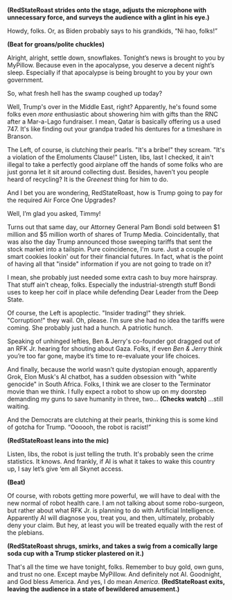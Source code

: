 **(RedStateRoast strides onto the stage, adjusts the microphone with unnecessary force, and surveys the audience with a glint in his eye.)**

Howdy, folks. Or, as Biden probably says to his grandkids, “Ni hao, folks!”

**(Beat for groans/polite chuckles)**

Alright, alright, settle down, snowflakes. Tonight’s news is brought to you by MyPillow. Because even in the apocalypse, you deserve a decent night’s sleep. Especially if that apocalypse is being brought to you by your own government.

So, what fresh hell has the swamp coughed up today?

Well, Trump's over in the Middle East, right? Apparently, he's found some folks even *more* enthusiastic about showering him with gifts than the RNC after a Mar-a-Lago fundraiser. I mean, Qatar is basically offering us a used 747. It's like finding out your grandpa traded his dentures for a timeshare in Branson.

The Left, of course, is clutching their pearls. "It's a bribe!" they scream. "It's a violation of the Emoluments Clause!" Listen, libs, last I checked, it ain't illegal to take a perfectly good airplane off the hands of some folks who are just gonna let it sit around collecting dust. Besides, haven’t you people heard of recycling? It is the *Greenest* thing for him to do. 

And I bet you are wondering, RedStateRoast, how is Trump going to pay for the required Air Force One Upgrades? 

Well, I’m glad you asked, Timmy!

Turns out that same day, our Attorney General Pam Bondi sold between $1 million and $5 million worth of shares of Trump Media. Coincidentally, that was also the day Trump announced those sweeping tariffs that sent the stock market into a tailspin. Pure coincidence, I'm sure. Just a couple of smart cookies lookin' out for their financial futures. In fact, what is the point of having all that "inside" information if you are not going to trade on it? 

I mean, she probably just needed some extra cash to buy more hairspray. That stuff ain’t cheap, folks. Especially the industrial-strength stuff Bondi uses to keep her coif in place while defending Dear Leader from the Deep State.

Of course, the Left is apoplectic. "Insider trading!" they shriek. "Corruption!" they wail. Oh, please. I’m sure she had no idea the tariffs were coming. She probably just had a hunch. A patriotic hunch.

Speaking of unhinged lefties, Ben & Jerry's co-founder got dragged out of an RFK Jr. hearing for shouting about Gaza. Folks, if even *Ben & Jerry* think you’re too far gone, maybe it’s time to re-evaluate your life choices.

And finally, because the world wasn’t quite dystopian enough, apparently Grok, Elon Musk's AI chatbot, has a sudden obsession with "white genocide" in South Africa. Folks, I think we are closer to the Terminator movie than we think. I fully expect a robot to show up on my doorstep demanding my guns to save humanity in three, two...
**(Checks watch)**
...still waiting. 

And the Democrats are clutching at their pearls, thinking this is some kind of gotcha for Trump. “Oooooh, the robot is racist!”

**(RedStateRoast leans into the mic)**

Listen, libs, the robot is just telling the truth. It's probably seen the crime statistics. It knows. And frankly, if AI is what it takes to wake this country up, I say let’s give ‘em all Skynet access.

**(Beat)**

Of course, with robots getting more powerful, we will have to deal with the new normal of robot health care. I am not talking about some robo-surgeon, but rather about what RFK Jr. is planning to do with Artificial Intelligence. Apparently AI will diagnose you, treat you, and then, ultimately, probably deny your claim. But hey, at least you will be treated equally with the rest of the plebians.

**(RedStateRoast shrugs, smirks, and takes a swig from a comically large soda cup with a Trump sticker plastered on it.)**

That's all the time we have tonight, folks. Remember to buy gold, own guns, and trust no one. Except maybe MyPillow. And definitely not AI. Goodnight, and God bless America. And yes, I do mean *America*.
**(RedStateRoast exits, leaving the audience in a state of bewildered amusement.)**